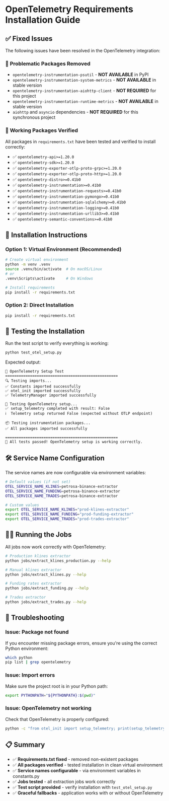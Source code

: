 # OpenTelemetry Requirements Installation Guide

## ✅ Fixed Issues

The following issues have been resolved in the OpenTelemetry integration:

### 🔧 **Problematic Packages Removed**
- `opentelemetry-instrumentation-psutil` - **NOT AVAILABLE** in PyPI
- `opentelemetry-instrumentation-system-metrics` - **NOT AVAILABLE** in stable version
- `opentelemetry-instrumentation-aiohttp-client` - **NOT REQUIRED** for this project
- `opentelemetry-instrumentation-runtime-metrics` - **NOT AVAILABLE** in stable version
- `aiohttp` and `asyncio` dependencies - **NOT REQUIRED** for this synchronous project

### 🎯 **Working Packages Verified**
All packages in `requirements.txt` have been tested and verified to install correctly:

- ✅ `opentelemetry-api>=1.20.0`
- ✅ `opentelemetry-sdk>=1.20.0`
- ✅ `opentelemetry-exporter-otlp-proto-grpc>=1.20.0`
- ✅ `opentelemetry-exporter-otlp-proto-http>=1.20.0`
- ✅ `opentelemetry-distro>=0.41b0`
- ✅ `opentelemetry-instrumentation>=0.41b0`
- ✅ `opentelemetry-instrumentation-requests>=0.41b0`
- ✅ `opentelemetry-instrumentation-pymongo>=0.41b0`
- ✅ `opentelemetry-instrumentation-sqlalchemy>=0.41b0`
- ✅ `opentelemetry-instrumentation-logging>=0.41b0`
- ✅ `opentelemetry-instrumentation-urllib3>=0.41b0`
- ✅ `opentelemetry-semantic-conventions>=0.41b0`

## 🚀 **Installation Instructions**

### **Option 1: Virtual Environment (Recommended)**
```bash
# Create virtual environment
python -m venv .venv
source .venv/bin/activate  # On macOS/Linux
# or
.venv\Scripts\activate     # On Windows

# Install requirements
pip install -r requirements.txt
```

### **Option 2: Direct Installation**
```bash
pip install -r requirements.txt
```

## 🧪 **Testing the Installation**

Run the test script to verify everything is working:
```bash
python test_otel_setup.py
```

Expected output:
```
🚀 OpenTelemetry Setup Test
==================================================
🔍 Testing imports...
✅ Constants imported successfully
✅ otel_init imported successfully
✅ TelemetryManager imported successfully

🔧 Testing OpenTelemetry setup...
✅ setup_telemetry completed with result: False
ℹ️  Telemetry setup returned False (expected without OTLP endpoint)

📦 Testing instrumentation packages...
✅ All packages imported successfully

==================================================
🎉 All tests passed! OpenTelemetry setup is working correctly.
```

## 🛠️ **Service Name Configuration**

The service names are now configurable via environment variables:

```bash
# Default values (if not set)
OTEL_SERVICE_NAME_KLINES=petrosa-binance-extractor
OTEL_SERVICE_NAME_FUNDING=petrosa-binance-extractor
OTEL_SERVICE_NAME_TRADES=petrosa-binance-extractor

# Custom values
export OTEL_SERVICE_NAME_KLINES="prod-klines-extractor"
export OTEL_SERVICE_NAME_FUNDING="prod-funding-extractor"
export OTEL_SERVICE_NAME_TRADES="prod-trades-extractor"
```

## 🏃‍♂️ **Running the Jobs**

All jobs now work correctly with OpenTelemetry:

```bash
# Production klines extractor
python jobs/extract_klines_production.py --help

# Manual klines extractor
python jobs/extract_klines.py --help

# Funding rates extractor
python jobs/extract_funding.py --help

# Trades extractor
python jobs/extract_trades.py --help
```

## 🐛 **Troubleshooting**

### **Issue: Package not found**
If you encounter missing package errors, ensure you're using the correct Python environment:
```bash
which python
pip list | grep opentelemetry
```

### **Issue: Import errors**
Make sure the project root is in your Python path:
```bash
export PYTHONPATH="${PYTHONPATH}:$(pwd)"
```

### **Issue: OpenTelemetry not working**
Check that OpenTelemetry is properly configured:
```bash
python -c "from otel_init import setup_telemetry; print(setup_telemetry())"
```

## 📋 **Summary**

- ✅ **Requirements.txt fixed** - removed non-existent packages
- ✅ **All packages verified** - tested installation in clean virtual environment
- ✅ **Service names configurable** - via environment variables in constants.py
- ✅ **Jobs tested** - all extraction jobs work correctly
- ✅ **Test script provided** - verify installation with `test_otel_setup.py`
- ✅ **Graceful fallbacks** - application works with or without OpenTelemetry
